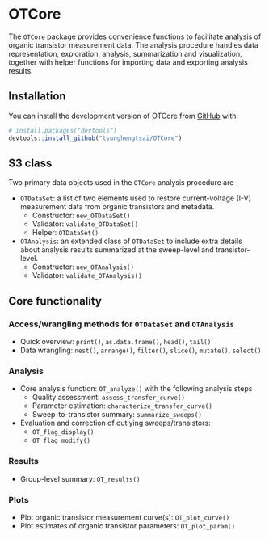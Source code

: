 
<!-- README.md is generated from README.Rmd. Please edit that file -->

# OTCore

<!-- badges: start -->

<!-- badges: end -->

The `OTCore` package provides convenience functions to facilitate
analysis of organic transistor measurement data. The analysis procedure
handles data representation, exploration, analysis, summarization and
visualization, together with helper functions for importing data and
exporting analysis results.

## Installation

You can install the development version of OTCore from
[GitHub](https://github.com/) with:

``` r
# install.packages("devtools")
devtools::install_github("tsunghengtsai/OTCore")
```

## S3 class

Two primary data objects used in the `OTCore` analysis procedure are

- `OTDataSet`: a list of two elements used to restore current-voltage
  (I-V) measurement data from organic transistors and metadata.
  - Constructor: `new_OTDataSet()`
  - Validator: `validate_OTDataSet()`
  - Helper: `OTDataSet()`
- `OTAnalysis`: an extended class of `OTDataSet` to include extra
  details about analysis results summarized at the sweep-level and
  transistor-level.
  - Constructor: `new_OTAnalysis()`
  - Validator: `validate_OTAnalysis()`

## Core functionality

### Access/wrangling methods for `OTDataSet` and `OTAnalysis`

- Quick overview: `print()`, `as.data.frame()`, `head()`, `tail()`
- Data wrangling: `nest()`, `arrange()`, `filter()`, `slice()`,
  `mutate()`, `select()`

### Analysis

- Core analysis function: `OT_analyze()` with the following analysis
  steps
  - Quality assessment: `assess_transfer_curve()`
  - Parameter estimation: `characterize_transfer_curve()`
  - Sweep-to-transistor summary: `summarize_sweeps()`
- Evaluation and correction of outlying sweeps/transistors:
  - `OT_flag_display()`
  - `OT_flag_modify()`

### Results

- Group-level summary: `OT_results()`

### Plots

- Plot organic transistor measurement curve(s): `OT_plot_curve()`
- Plot estimates of organic transistor parameters: `OT_plot_param()`
